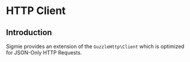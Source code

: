 # HTTP Client

## Introduction
Sigmie provides an extension of the `GuzzleHttp\Client` which is optimized for 
JSON-Only HTTP Requests.